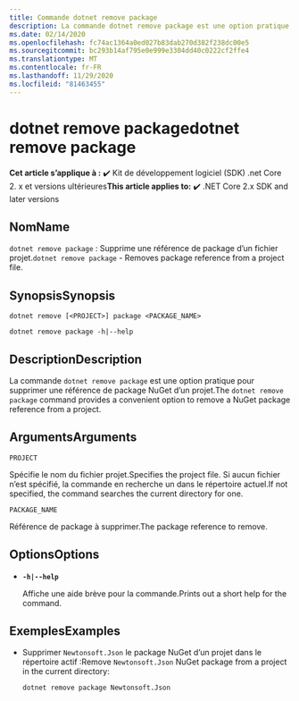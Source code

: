 ```yaml
---
title: Commande dotnet remove package
description: La commande dotnet remove package est une option pratique pour supprimer une référence de package NuGet d’un projet.
ms.date: 02/14/2020
ms.openlocfilehash: fc74ac1364a0ed027b83dab270d382f238dc00e5
ms.sourcegitcommit: bc293b14af795e0e999e3304dd40c0222cf2ffe4
ms.translationtype: MT
ms.contentlocale: fr-FR
ms.lasthandoff: 11/29/2020
ms.locfileid: "81463455"
---
```

# <a name="dotnet-remove-package"></a><span data-ttu-id="6e34e-103">dotnet remove package</span><span class="sxs-lookup"><span data-stu-id="6e34e-103">dotnet remove package</span></span>

<span data-ttu-id="6e34e-104">**Cet article s’applique à :** ✔️ Kit de développement logiciel (SDK) .net Core 2. x et versions ultérieures</span><span class="sxs-lookup"><span data-stu-id="6e34e-104">**This article applies to:** ✔️ .NET Core 2.x SDK and later versions</span></span>

## <a name="name"></a><span data-ttu-id="6e34e-105">Nom</span><span class="sxs-lookup"><span data-stu-id="6e34e-105">Name</span></span>

<span data-ttu-id="6e34e-106">`dotnet remove package` : Supprime une référence de package d’un fichier projet.</span><span class="sxs-lookup"><span data-stu-id="6e34e-106">`dotnet remove package` - Removes package reference from a project file.</span></span>

## <a name="synopsis"></a><span data-ttu-id="6e34e-107">Synopsis</span><span class="sxs-lookup"><span data-stu-id="6e34e-107">Synopsis</span></span>

```dotnetcli
dotnet remove [<PROJECT>] package <PACKAGE_NAME>

dotnet remove package -h|--help
```

## <a name="description"></a><span data-ttu-id="6e34e-108">Description</span><span class="sxs-lookup"><span data-stu-id="6e34e-108">Description</span></span>

<span data-ttu-id="6e34e-109">La commande `dotnet remove package` est une option pratique pour supprimer une référence de package NuGet d’un projet.</span><span class="sxs-lookup"><span data-stu-id="6e34e-109">The `dotnet remove package` command provides a convenient option to remove a NuGet package reference from a project.</span></span>

## <a name="arguments"></a><span data-ttu-id="6e34e-110">Arguments</span><span class="sxs-lookup"><span data-stu-id="6e34e-110">Arguments</span></span>

`PROJECT`

<span data-ttu-id="6e34e-111">Spécifie le nom du fichier projet.</span><span class="sxs-lookup"><span data-stu-id="6e34e-111">Specifies the project file.</span></span> <span data-ttu-id="6e34e-112">Si aucun fichier n’est spécifié, la commande en recherche un dans le répertoire actuel.</span><span class="sxs-lookup"><span data-stu-id="6e34e-112">If not specified, the command searches the current directory for one.</span></span>

`PACKAGE_NAME`

<span data-ttu-id="6e34e-113">Référence de package à supprimer.</span><span class="sxs-lookup"><span data-stu-id="6e34e-113">The package reference to remove.</span></span>

## <a name="options"></a><span data-ttu-id="6e34e-114">Options</span><span class="sxs-lookup"><span data-stu-id="6e34e-114">Options</span></span>

- **`-h|--help`**

  <span data-ttu-id="6e34e-115">Affiche une aide brève pour la commande.</span><span class="sxs-lookup"><span data-stu-id="6e34e-115">Prints out a short help for the command.</span></span>

## <a name="examples"></a><span data-ttu-id="6e34e-116">Exemples</span><span class="sxs-lookup"><span data-stu-id="6e34e-116">Examples</span></span>

- <span data-ttu-id="6e34e-117">Supprimer `Newtonsoft.Json` le package NuGet d’un projet dans le répertoire actif :</span><span class="sxs-lookup"><span data-stu-id="6e34e-117">Remove `Newtonsoft.Json` NuGet package from a project in the current directory:</span></span>

  ```dotnetcli
  dotnet remove package Newtonsoft.Json
  ```
